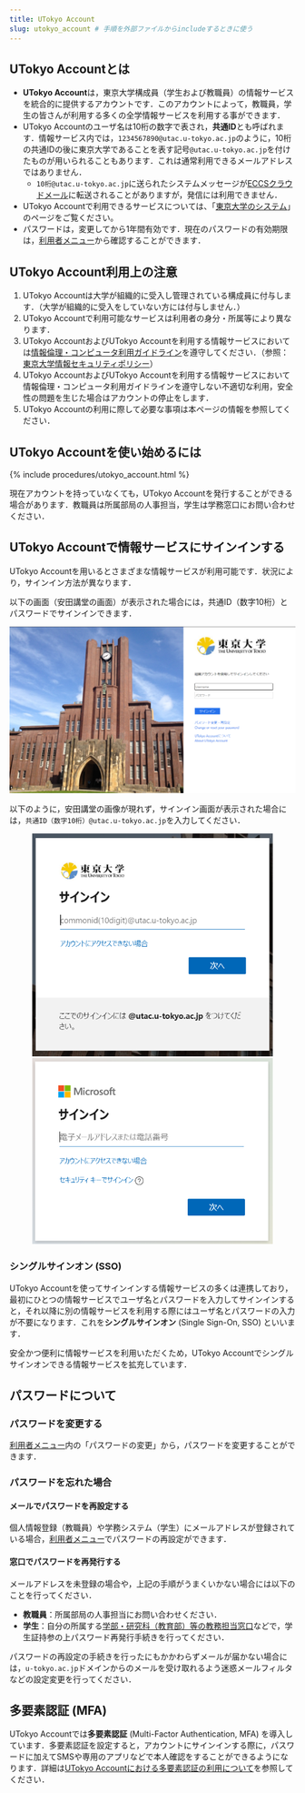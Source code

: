 ```yaml
---
title: UTokyo Account
slug: utokyo_account # 手順を外部ファイルからincludeするときに使う
---
```


## UTokyo Accountとは
- **UTokyo Account**は，東京大学構成員（学生および教職員）の情報サービスを統合的に提供するアカウントです．このアカウントによって，教職員，学生の皆さんが利用する多くの全学情報サービスを利用する事ができます．
- UTokyo Accountのユーザ名は10桁の数字で表され，**共通ID**とも呼ばれます．情報サービス内では，`1234567890@utac.u-tokyo.ac.jp`のように，10桁の共通IDの後に東京大学であることを表す記号`@utac.u-tokyo.ac.jp`を付けたものが用いられることもあります．これは通常利用できるメールアドレスではありません．
  - `10桁@utac.u-tokyo.ac.jp`に送られたシステムメッセージが[ECCSクラウドメール](/eccs_cloud_email)に転送されることがありますが，発信には利用できません． 
- UTokyo Accountで利用できるサービスについては、「[東京大学のシステム](/systems)」のページをご覧ください。
- パスワードは，変更してから1年間有効です．現在のパスワードの有効期限は，[利用者メニュー](https://utacm.adm.u-tokyo.ac.jp/webmtn/LoginServlet)から確認することができます．

## UTokyo Account利用上の注意
1. UTokyo Accountは大学が組織的に受入し管理されている構成員に付与します．（大学が組織的に受入をしていない方には付与しません．）
1. UTokyo Accountで利用可能なサービスは利用者の身分・所属等により異なります．
1. UTokyo AccountおよびUTokyo Accountを利用する情報サービスにおいては[情報倫理・コンピュータ利用ガイドライン](https://www.u-tokyo.ac.jp/content/400156696.pdf)を遵守してください．（参照：[東京大学情報セキュリティポリシー](https://www.u-tokyo.ac.jp/gen03/public16_j.html)）
1. UTokyo AccountおよびUTokyo Accountを利用する情報サービスにおいて情報倫理・コンピュータ利用ガイドラインを遵守しない不適切な利用，安全性の問題を生じた場合はアカウントの停止をします．
1. UTokyo Accountの利用に際して必要な事項は本ページの情報を参照してください．

## UTokyo Accountを使い始めるには
{% include procedures/utokyo_account.html %}

現在アカウントを持っていなくても，UTokyo Accountを発行することができる場合があります．教職員は所属部局の人事担当，学生は学務窓口にお問い合わせください．

## UTokyo Accountで情報サービスにサインインする
UTokyo Accountを用いるとさまざまな情報サービスが利用可能です．状況により，サインイン方法が異なります．

以下の画面（安田講堂の画面）が表示された場合には，共通ID（数字10桁）とパスワードでサインインできます．

![](img/signin-yasuda.png)

以下のように，安田講堂の画像が現れず，サインイン画面が表示された場合には，`共通ID（数字10桁）@utac.u-tokyo.ac.jp`を入力してください．

<figure class="gallery">
  <img src="img/signin-utac-01.png">
  <img src="img/signin-utac-02.png">
</figure>
 
### シングルサインオン (SSO)
UTokyo Accountを使ってサインインする情報サービスの多くは連携しており，最初にひとつの情報サービスでユーザ名とパスワードを入力してサインインすると，それ以降に別の情報サービスを利用する際にはユーザ名とパスワードの入力が不要になります．これを**シングルサインオン** (Single Sign-On, SSO) といいます．

安全かつ便利に情報サービスを利用いただくため，UTokyo Accountでシングルサインオンできる情報サービスを拡充しています．

## パスワードについて
### パスワードを変更する
[利用者メニュー](https://utacm.adm.u-tokyo.ac.jp/webmtn/LoginServlet)内の「パスワードの変更」から，パスワードを変更することができます．

### パスワードを忘れた場合
#### メールでパスワードを再設定する
個人情報登録（教職員）や学務システム（学生）にメールアドレスが登録されている場合，[利用者メニュー](https://utacm.adm.u-tokyo.ac.jp/webmtn/LoginServlet)でパスワードの再設定ができます．

#### 窓口でパスワードを再発行する
メールアドレスを未登録の場合や，上記の手順がうまくいかない場合には以下のことを行ってください．
- **教職員**：所属部局の人事担当にお問い合わせください．
- **学生**：自分の所属する[学部・研究科（教育部）等の教務担当窓口](https://www.u-tokyo.ac.jp/ja/students/services/m01.html)などで，学生証持参の上パスワード再発行手続きを行ってください．

パスワードの再設定の手続きを行ったにもかかわらずメールが届かない場合には，`u-tokyo.ac.jp`ドメインからのメールを受け取れるよう迷惑メールフィルタなどの設定変更を行ってください．

## 多要素認証 (MFA)
UTokyo Accountでは**多要素認証** (Multi-Factor Authentication, MFA) を導入しています．多要素認証を設定すると，アカウントにサインインする際に，パスワードに加えてSMSや専用のアプリなどで本人確認をすることができるようになります．詳細は[UTokyo Accountにおける多要素認証の利用について](mfa/)を参照してください．